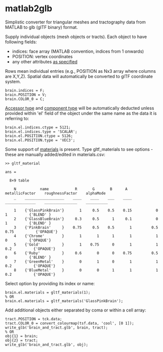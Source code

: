 # matlab2glb
 Simplistic converter for triangular meshes and tractography data from MATLAB to glb (glTF binary) format. 
 
 Supply individual objects (mesh objects or tracts). Each object to have following fields:

- indices: face array (MATLAB convention, indices from 1 onwards)
- POSITION: vertex coordinates
- any other attributes [as specified](https://www.khronos.org/registry/glTF/specs/2.0/glTF-2.0.html#meshes-overview)

Rows mean individual entries (e.g., POSITION as Nx3 array where columns are X,Y,Z).
Spatial data will automatically be converted to glTF coordinate system.

```
brain.indices = F;
brain.POSITION = V;
brain.COLOR_0 = C;
```

[Accessor type](https://www.khronos.org/registry/glTF/specs/2.0/glTF-2.0.html#_accessor_type) and [component type](https://www.khronos.org/registry/glTF/specs/2.0/glTF-2.0.html#_accessor_componenttype) will be automatically deducted unless provided within 'el' field of the object under the same name as the data it is referring to:

```
brain.el.indices.ctype = 5121;
brain.el.indices.type = 'SCALAR';
brain.el.POSITION.ctype = 5126;
brain.el.POSITION.type = 'VEC3';
```

Some support of [materials](https://www.khronos.org/registry/glTF/specs/2.0/glTF-2.0.html#materials) is present. Type gltf_materials to see options - these are manually added/edited in materials.csv:

```
>> gltf_material

ans =

  8×9 table

    N           name            R       G       B      A      metallicFactor    roughnessFactor    alphaMode 
    _    __________________    ____    ____    ___    ____    ______________    _______________    __________

    1    {'GlassPinkBrain'}       1     0.5    0.5    0.15           0                  1          {'BLEND' }
    2    {'GlassBlueBrain'}     0.3     0.5      1     0.1           0                  1          {'BLEND' }
    3    {'PinkBrain'     }    0.75     0.5    0.5       1         0.5               0.75          {'OPAQUE'}
    4    {'Chrome'        }       1       1      1       1           1                  0          {'OPAQUE'}
    5    {'Gold'          }       1    0.75      0       1           1                0.2          {'OPAQUE'}
    6    {'Ruby'          }     0.6       0      0    0.75         0.5                  0          {'BLEND' }
    7    {'GreenMetal'    }       0       1      0       1           1                0.2          {'OPAQUE'}
    8    {'BlueMetal'     }       0       0      1       1           1                0.2          {'OPAQUE'}
```

Select option by providing its index or name:

```
brain.el.materials = gltf_materials(1);
% OR
brain.el.materials = gltf_materials('GlassPinkBrain');
```

Add additional objects either separated by coma or within a cell array:

```
tract.POSITION = tck.data;
tract.COLOR_0 = convert_colourmap(tsf.data, 'cool', [0 1]);
write_glb('brain_and_tract.glb', brain, tract);
% OR
obj{1} = brain;
obj{2} = tract;
write_glb('brain_and_tract.glb', obj);
```
